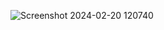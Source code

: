![Screenshot 2024-02-20 120740](https://github.com/PurnaSaiKumar/calculator/assets/155049065/49abfa19-d403-47ea-9e44-c65ff37c324f)
